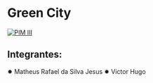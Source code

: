 # Green City

[![PIM III](https://img.shields.io/badge/PIM-III-brightgreen)](https://github.com/Projeto-PIM-III/City-Green)

## Integrantes:

✹ Matheus Rafael da Silva Jesus 
✹ Victor Hugo

